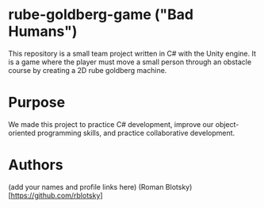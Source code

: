 # rube-goldberg-game ("Bad Humans")
This repository is a small team project written in C# with the Unity engine. It is a game where the player must move a small person through an obstacle course by creating a 2D rube goldberg machine.


# Purpose
We made this project to practice C# development, improve our object-oriented programming skills, and practice collaborative development.

# Authors
(add your names and profile links here)
(Roman Blotsky)[https://github.com/rblotsky]
